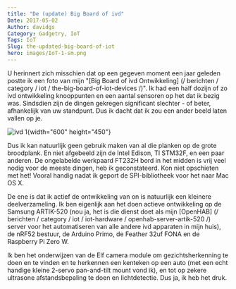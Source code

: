 ```yaml
---
title: "De (update) Big Board of ivd"
Date: 2017-05-02
Author: davidgs
Category: Gadgetry, IoT
Tags: IoT
Slug: the-updated-big-board-of-iot
hero: images/IoT-1-sm.png
---
```


U herinnert zich misschien dat op een gegeven moment een jaar geleden postte ik een foto van mijn "[Big Board of ivd Ontwikkeling] (/ berichten / category / iot / the-big-board-of-iot-devices /)". Ik had een half dozijn of zo ivd ontwikkeling knooppunten en een aantal sensoren op het dat ik bezig was. Sindsdien zijn de dingen gekregen significant slechter - of beter, afhankelijk van uw standpunt. Dus ik dacht dat ik zou een ander beeld laten vallen op je.

![ivd 1](/posts/category/iot/images/IoT-1.png "IoT - 1.png"){width="600" height="450"}

Dus ik kan natuurlijk geen gebruik maken van al die planken op de grote broodplank. En niet afgebeeld zijn de Intel Edison, TI STM32F, en een paar anderen. De ongelabelde werkpaard FT232H bord in het midden is vrij veel nodig voor de meeste dingen, heb ik geconstateerd. Kon niet opschieten met het! Vooral handig nadat ik geport de SPI-bibliotheek voor het naar Mac OS X.

De ene is dat ik actief de ontwikkeling van on is natuurlijk een kleinere deelverzameling. Ik ben eigenlijk aan het doen actieve ontwikkeling op de Samsung ARTIK-520 (nou ja, het is die dienst doet als mijn [OpenHAB] (/ berichten / category / iot / iot-hardware / openhab-server-artik-520 /) server voor het automatiseren van alle andere ivd apparaten in mijn huis), de nRF52 bestuur, de Arduino Primo, de Feather 32uf FONA en de Raspberry Pi Zero W.

Ik ben het onderwijzen van de Elf camera module om gezichtsherkenning te doen en te vinden en te herkennen een kenteken op een auto (met een echt handige kleine 2-servo pan-and-tilt mount vond ik), en tot op zekere ultrasone afstandsbepaling te doen en lichtdetectie. Dus ja, ik heb het druk.
